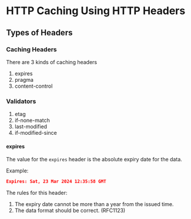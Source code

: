 # HTTP Caching Using HTTP Headers

## Types of Headers

### Caching Headers
There are 3 kinds of caching headers
1. expires
2. pragma
3. content-control

### Validators
1. etag
2. if-none-match
3. last-modified
4. if-modified-since

#### expires
The value for the `expires` header is the absolute expiry date for the data. 

Example:
```json
Expires: Sat, 23 Mar 2024 12:35:58 GMT
```

The rules for this header:
1. The expiry date cannot be more than a year from the issued time.
2. The data format should be correct. (RFC1123)
